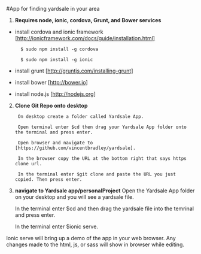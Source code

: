 #App for finding yardsale in your area

1. **Requires node, ionic, cordova, Grunt, and Bower services**
- install cordova and ionic framework [http://ionicframework.com/docs/guide/installation.html]
      
        $ sudo npm install -g cordova
        
        $ sudo npm install -g ionic
        
- install grunt [http://gruntjs.com/installing-grunt]
- install bower [http://bower.io]
- install node.js [http://nodejs.org]

2. **Clone Git Repo onto desktop**
     
        On desktop create a folder called Yardsale App.
        
        Open terminal enter $cd then drag your Yardsale App folder onto the terminal and press enter.
        
        Open browser and navigate to [https://github.com/vincentbradley/yardsale].
        
        In the browser copy the URL at the bottom right that says https clone url.
        
        In the terminal enter $git clone and paste the URL you just copied. Then press enter.

3. **navigate to Yardsale app/personalProject**
     Open the Yardsale App folder on your desktop and you will see a yardsale file.
     
     In the terminal enter $cd and then drag the yardsale file into the temrinal and press enter.
     
     In the terminal enter $ionic serve.

Ionic serve will bring up a demo of the app in your web browser. Any changes made to the html, js, or sass will show in browser while editing.
